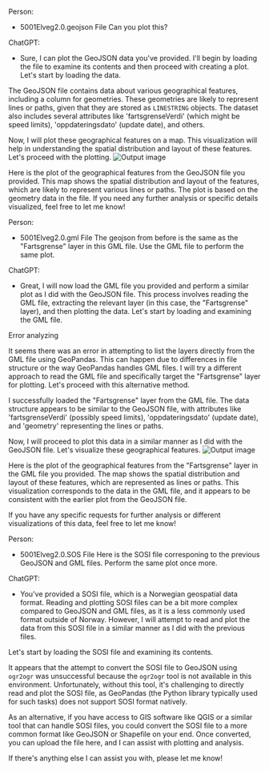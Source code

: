 
Person: 
- 5001Elveg2.0.geojson
File
Can you plot this?

ChatGPT: 
- Sure, I can plot the GeoJSON data you've provided. I'll begin by loading the file to examine its contents and then proceed with creating a plot. Let's start by loading the data.



The GeoJSON file contains data about various geographical features, including a column for geometries. These geometries are likely to represent lines or paths, given that they are stored as `LINESTRING` objects. The dataset also includes several attributes like 'fartsgrenseVerdi' (which might be speed limits), 'oppdateringsdato' (update date), and others.

Now, I will plot these geographical features on a map. This visualization will help in understanding the spatial distribution and layout of these features. Let's proceed with the plotting. ​​![Output image](https://files.oaiusercontent.com/file-mp3UpfUe9XHzhdZAq9Si3kBZ?se=2023-12-03T12%3A34%3A46Z&sp=r&sv=2021-08-06&sr=b&rscc=max-age%3D3599%2C%20immutable&rscd=attachment%3B%20filename%3D016a935a-3693-4edf-9ff3-7c016d019c51&sig=k08q3YFC3E48Qove5VX/6F%2BEdmzGGUX2KkQYDaeBqmg%3D) 




Here is the plot of the geographical features from the GeoJSON file you provided. This map shows the spatial distribution and layout of the features, which are likely to represent various lines or paths. The plot is based on the geometry data in the file. If you need any further analysis or specific details visualized, feel free to let me know! ​​

Person: 
- 5001Elveg2.0.gml
File
The geojson from before is the same as the "Fartsgrense" layer in this GML file. Use the GML file to perform the same plot.

ChatGPT: 
- Great, I will now load the GML file you provided and perform a similar plot as I did with the GeoJSON file. This process involves reading the GML file, extracting the relevant layer (in this case, the "Fartsgrense" layer), and then plotting the data. Let's start by loading and examining the GML file.




Error analyzing



It seems there was an error in attempting to list the layers directly from the GML file using GeoPandas. This can happen due to differences in file structure or the way GeoPandas handles GML files. I will try a different approach to read the GML file and specifically target the "Fartsgrense" layer for plotting. Let's proceed with this alternative method. ​​



I successfully loaded the "Fartsgrense" layer from the GML file. The data structure appears to be similar to the GeoJSON file, with attributes like 'fartsgrenseVerdi' (possibly speed limits), 'oppdateringsdato' (update date), and 'geometry' representing the lines or paths.

Now, I will proceed to plot this data in a similar manner as I did with the GeoJSON file. Let's visualize these geographical features. ​​![Output image](https://files.oaiusercontent.com/file-uqSR2NIbQD4I9xHQ87hCOn5r?se=2023-12-03T12%3A37%3A15Z&sp=r&sv=2021-08-06&sr=b&rscc=max-age%3D3599%2C%20immutable&rscd=attachment%3B%20filename%3D8422407d-b093-41b8-baed-01d31928f7b8&sig=MIuHBXdg9eR58qzQi/CrfgxTR/9hdjFc23GKumOZvEM%3D) 




Here is the plot of the geographical features from the "Fartsgrense" layer in the GML file you provided. The map shows the spatial distribution and layout of these features, which are represented as lines or paths. This visualization corresponds to the data in the GML file, and it appears to be consistent with the earlier plot from the GeoJSON file.

If you have any specific requests for further analysis or different visualizations of this data, feel free to let me know! ​​

Person: 
- 5001Elveg2.0.SOS
File
Here is the SOSI file corresponing to the previous GeoJSON and GML files. Perform the same plot once more.

ChatGPT: 
- You've provided a SOSI file, which is a Norwegian geospatial data format. Reading and plotting SOSI files can be a bit more complex compared to GeoJSON and GML files, as it is a less commonly used format outside of Norway. However, I will attempt to read and plot the data from this SOSI file in a similar manner as I did with the previous files.

Let's start by loading the SOSI file and examining its contents.



It appears that the attempt to convert the SOSI file to GeoJSON using `ogr2ogr` was unsuccessful because the `ogr2ogr` tool is not available in this environment. Unfortunately, without this tool, it's challenging to directly read and plot the SOSI file, as GeoPandas (the Python library typically used for such tasks) does not support SOSI format natively.

As an alternative, if you have access to GIS software like QGIS or a similar tool that can handle SOSI files, you could convert the SOSI file to a more common format like GeoJSON or Shapefile on your end. Once converted, you can upload the file here, and I can assist with plotting and analysis.

If there's anything else I can assist you with, please let me know! ​​
